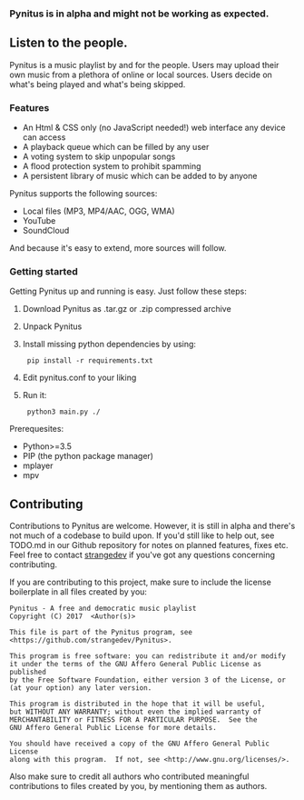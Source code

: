 ### Pynitus is in alpha and might not be working as expected.

## Listen to the people.

Pynitus is a music playlist by and for the people. Users may upload their own music from a plethora of online or local sources. Users decide on what's being played and what's being skipped.

### Features

- An Html & CSS only (no JavaScript needed!) web interface any device can access
- A playback queue which can be filled by any user
- A voting system to skip unpopular songs
- A flood protection system to prohibit spamming
- A persistent library of music which can be added to by anyone

Pynitus supports the following sources:

- Local files (MP3, MP4/AAC, OGG, WMA)
- YouTube
- SoundCloud

And because it's easy to extend, more sources will follow.

### Getting started

Getting Pynitus up and running is easy. Just follow these steps:

1. Download Pynitus as .tar.gz or .zip compressed archive
2. Unpack Pynitus
3. Install missing python dependencies by using:

        pip install -r requirements.txt

4. Edit pynitus.conf to your liking
5. Run it:

        python3 main.py ./

Prerequesites:

- Python>=3.5
- PIP (the python package manager)
- mplayer
- mpv

## Contributing

Contributions to Pynitus are welcome. However, it is still in alpha and there's not much of a codebase to build upon.
If you'd still like to help out, see TODO.md in our Github repository for notes on planned features, fixes etc.
Feel free to contact [strangedev](https://github.com/strangedev) if you've got any questions concerning contributing.

If you are contributing to this project, make sure to include the license boilerplate in all files created by you:

    
    Pynitus - A free and democratic music playlist
    Copyright (C) 2017  <Author(s)>

    This file is part of the Pynitus program, see <https://github.com/strangedev/Pynitus>.

    This program is free software: you can redistribute it and/or modify
    it under the terms of the GNU Affero General Public License as published
    by the Free Software Foundation, either version 3 of the License, or
    (at your option) any later version.

    This program is distributed in the hope that it will be useful,
    but WITHOUT ANY WARRANTY; without even the implied warranty of
    MERCHANTABILITY or FITNESS FOR A PARTICULAR PURPOSE.  See the
    GNU Affero General Public License for more details.

    You should have received a copy of the GNU Affero General Public License
    along with this program.  If not, see <http://www.gnu.org/licenses/>.

Also make sure to credit all authors who contributed meaningful contributions to files created by you, by mentioning
them as authors.
